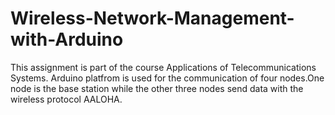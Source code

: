 # Wireless-Network-Management-with-Arduino

This assignment is part of the course Applications of Telecommunications Systems. Arduino platfrom is used for the communication of four nodes.One node is the base station while the other three nodes send data with the wireless protocol AALOHA.
